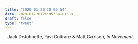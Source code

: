 ```yaml
---
title: "2020 01 20 20 05 54"
date: 2020-01-20T20:05:54+01:00
draft: false
type: "tweet"
---
```

<a href="https://music.apple.com/fr/album/in-movement/1096407530" class="iconfont icon-music" title="rss"></a> &nbsp; Jack DeJohnette, Ravi Coltrane & Matt Garrison, *In Movement*.
